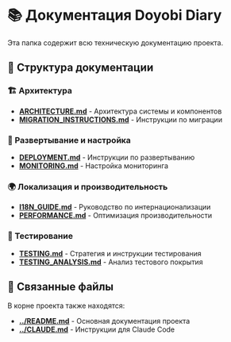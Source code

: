 # 📚 Документация Doyobi Diary

Эта папка содержит всю техническую документацию проекта.

## 📁 Структура документации

### 🏗️ Архитектура
- **[ARCHITECTURE.md](ARCHITECTURE.md)** - Архитектура системы и компонентов
- **[MIGRATION_INSTRUCTIONS.md](MIGRATION_INSTRUCTIONS.md)** - Инструкции по миграции

### 🚀 Развертывание и настройка
- **[DEPLOYMENT.md](DEPLOYMENT.md)** - Инструкции по развертыванию
- **[MONITORING.md](MONITORING.md)** - Настройка мониторинга

### 🌍 Локализация и производительность
- **[I18N_GUIDE.md](I18N_GUIDE.md)** - Руководство по интернационализации
- **[PERFORMANCE.md](PERFORMANCE.md)** - Оптимизация производительности

### 🧪 Тестирование
- **[TESTING.md](TESTING.md)** - Стратегия и инструкции тестирования
- **[TESTING_ANALYSIS.md](TESTING_ANALYSIS.md)** - Анализ тестового покрытия

## 🔗 Связанные файлы

В корне проекта также находятся:
- **[../README.md](../README.md)** - Основная документация проекта
- **[../CLAUDE.md](../CLAUDE.md)** - Инструкции для Claude Code